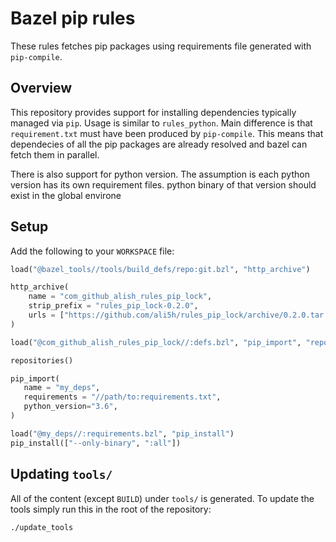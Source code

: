 # Bazel pip rules

These rules fetches pip packages using requirements file generated with `pip-compile`.

## Overview

This repository provides support for installing dependencies typically
managed via `pip`. Usage is similar to `rules_python`. Main difference
is that `requirement.txt` must have been produced by
`pip-compile`. This means that dependecies of all the pip packages are
already resolved and bazel can fetch them in parallel.

There is also support for python version. The assumption is each
python version has its own requirement files. python binary of that version should exist in the global environe


## Setup

Add the following to your `WORKSPACE` file:

```python
load("@bazel_tools//tools/build_defs/repo:git.bzl", "http_archive")

http_archive(
    name = "com_github_alish_rules_pip_lock",
    strip_prefix = "rules_pip_lock-0.2.0",
    urls = ["https://github.com/ali5h/rules_pip_lock/archive/0.2.0.tar.gz"],
)

load("@com_github_alish_rules_pip_lock//:defs.bzl", "pip_import", "repositories")

repositories()

pip_import(
   name = "my_deps",
   requirements = "//path/to:requirements.txt",
   python_version="3.6",
)

load("@my_deps//:requirements.bzl", "pip_install")
pip_install(["--only-binary", ":all"])
```

## Updating `tools/`

All of the content (except `BUILD`) under `tools/` is generated.  To update the
tools simply run this in the root of the repository:
```shell
./update_tools
```
